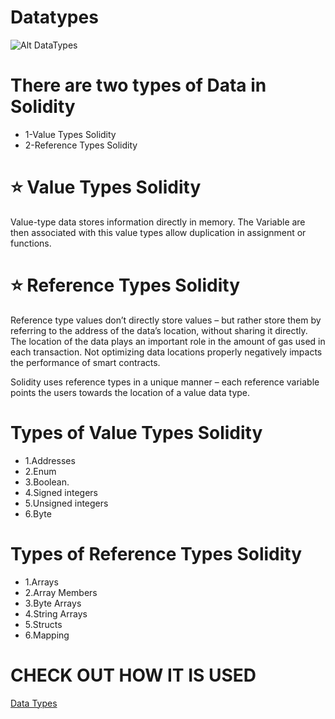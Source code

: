 # Datatypes
![Alt DataTypes](https://media1.tenor.com/images/abaabc240df2563fb28b31f018d59bbb/tenor.gif?itemid=27530337)
# There are two types of Data in Solidity 
* 1-Value Types Solidity 
* 2-Reference Types Solidity

# ⭐ Value Types Solidity 
 Value-type data stores information directly in memory. The Variable are then associated with this value types allow duplication in assignment  or functions.


# ⭐ Reference Types Solidity

Reference type values don’t directly store values – but rather store them by referring to the address of the data’s location, without sharing it directly. The location of the data plays an important role in the amount of gas used in each transaction. Not optimizing data locations properly negatively impacts the performance of smart contracts. 

Solidity uses reference types in a unique manner – each reference variable points the users towards the location of a value data type.

# Types  of  Value Types Solidity

* 1.Addresses
* 2.Enum
* 3.Boolean.
* 4.Signed integers
* 5.Unsigned integers
* 6.Byte

# Types of Reference Types Solidity
* 1.Arrays
* 2.Array Members
* 3.Byte Arrays
* 4.String Arrays
* 5.Structs
* 6.Mapping

# CHECK OUT HOW IT IS USED
[Data Types](https://github.com/BernardOnuh/100DaysOfSolidity/tree/main/1.Datatypes)
